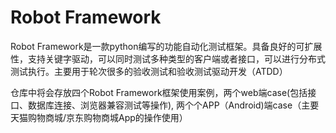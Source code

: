﻿# Robot Framework

Robot Framework是一款python编写的功能自动化测试框架。具备良好的可扩展性，支持关键字驱动，可以同时测试多种类型的客户端或者接口，可以进行分布式测试执行。主要用于轮次很多的验收测试和验收测试驱动开发（ATDD）

仓库中将会存放四个Robot Framework框架使用案例，两个web端case(包括接口、数据库连接、浏览器兼容测试等操作),  两个个APP（Android)端case（主要天猫购物商城/京东购物商城App的操作使用）
